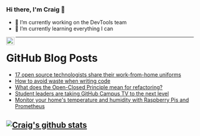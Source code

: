 ### Hi there, I'm Craig 👋

<!--
**CraigTeelFugro/CraigTeelFugro** is a ✨ _special_ ✨ repository because its `README.md` (this file) appears on your GitHub profile.

Here are some ideas to get you started:
-->

- 🔭 I’m currently working on the DevTools team
- 🌱 I’m currently learning everything I can

[<img align="left" alt="Craig Teel | LinkedIn" width="22px" src="https://cdn.jsdelivr.net/npm/simple-icons@v3/icons/linkedin.svg" />][linkedin]

---

# GitHub Blog Posts

<!-- BLOG-POST-LIST:START -->
- [17 open source technologists share their work-from-home uniforms](https://opensource.com/article/21/7/work-home-uniforms)
- [How to avoid waste when writing code](https://opensource.com/article/21/7/avoid-waste-coding)
- [What does the Open-Closed Principle mean for refactoring?](https://opensource.com/article/21/7/open-closed-principle-refactoring)
- [Student leaders are taking GitHub Campus TV to the next level](https://github.blog/2021-07-15-student-leaders-github-campus-tv-next-level/)
- [Monitor your home&#039;s temperature and humidity with Raspberry Pis and Prometheus](https://opensource.com/article/21/7/home-temperature-raspberry-pi-prometheus)
<!-- BLOG-POST-LIST:END -->

## [![Craig's github stats](https://github-readme-stats.vercel.app/api?username=craigteelfugro)](https://github.com/anuraghazra/github-readme-stats)


[linkedin]: https://linkedin.com/in/craig-teel-b8786771
